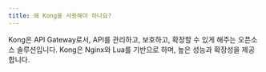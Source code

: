 ```yaml
---
title: 왜 Kong을 사용해야 하나요?
---
```


Kong은 API Gateway로서, API를 관리하고, 보호하고, 확장할 수 있게 해주는 오픈소스 솔루션입니다. Kong은 Nginx와 Lua를 기반으로 하며, 높은 성능과 확장성을 제공합니다.
